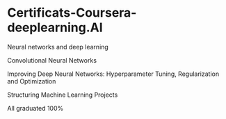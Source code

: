 # Certificats-Coursera-deeplearning.AI

Neural networks and deep learning

Convolutional Neural Networks

Improving Deep Neural Networks: Hyperparameter Tuning, Regularization and Optimization

Structuring Machine Learning Projects

All graduated 100%
